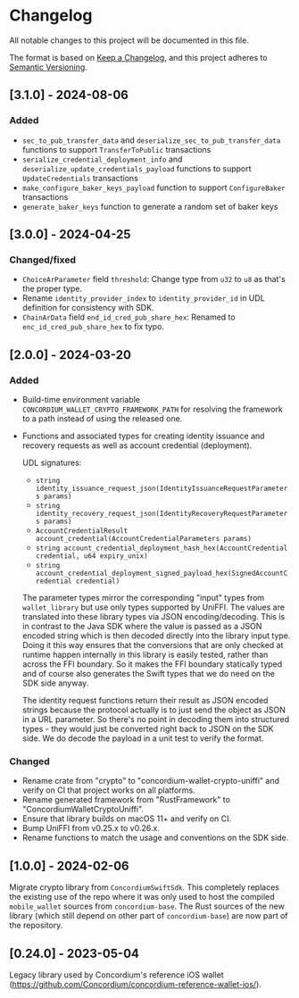 # Changelog

All notable changes to this project will be documented in this file.

The format is based on [Keep a Changelog](https://keepachangelog.com/en/1.1.0/),
and this project adheres to [Semantic Versioning](https://semver.org/spec/v2.0.0.html).

## [3.1.0] - 2024-08-06

### Added

- `sec_to_pub_transfer_data` and `deserialize_sec_to_pub_transfer_data` functions to support `TransferToPublic` transactions
- `serialize_credential_deployment_info` and `deserialize_update_credentials_payload` functions to support `UpdateCredentials` transactions
- `make_configure_baker_keys_payload` function to support `ConfigureBaker` transactions
- `generate_baker_keys` function to generate a random set of baker keys

## [3.0.0] - 2024-04-25

### Changed/fixed

- `ChoiceArParameter` field `threshold`: Change type from `u32` to `u8` as that's the proper type.
- Rename `identity_provider_index` to `identity_provider_id` in UDL definition for consistency with SDK.
- `ChainArData` field `end_id_cred_pub_share_hex`: Renamed to `enc_id_cred_pub_share_hex` to fix typo.

## [2.0.0] - 2024-03-20

### Added

- Build-time environment variable `CONCORDIUM_WALLET_CRYPTO_FRAMEWORK_PATH`
  for resolving the framework to a path instead of using the released one.

- Functions and associated types for creating identity issuance and recovery requests as well as account credential (deployment).

  UDL signatures:
  
  - `string identity_issuance_request_json(IdentityIssuanceRequestParameters params)`
  - `string identity_recovery_request_json(IdentityRecoveryRequestParameters params)`
  - `AccountCredentialResult account_credential(AccountCredentialParameters params)`
  - `string account_credential_deployment_hash_hex(AccountCredential credential, u64 expiry_unix)`
  - `string account_credential_deployment_signed_payload_hex(SignedAccountCredential credential)`
  
  The parameter types mirror the corresponding "input" types from `wallet_library` but use only types supported by UniFFI.
  The values are translated into these library types via JSON encoding/decoding.
  This is in contrast to the Java SDK where the value is passed as a JSON encoded string
  which is then decoded directly into the library input type.
  Doing it this way ensures that the conversions that are only checked at runtime happen internally in this library is easily tested,
  rather than across the FFI boundary.
  So it makes the FFI boundary statically typed and of course also generates the Swift types that we do need on the SDK side anyway.
  
  The identity request functions return their result as JSON encoded strings
  because the protocol actually is to just send the object as JSON in a URL parameter.
  So there's no point in decoding them into structured types - they would just be converted right back to JSON on the SDK side.
  We do decode the payload in a unit test to verify the format.

### Changed

- Rename crate from "crypto" to "concordium-wallet-crypto-uniffi" and verify on CI that project works on all platforms.
- Rename generated framework from "RustFramework" to "ConcordiumWalletCryptoUniffi".
- Ensure that library builds on macOS 11+ and verify on CI.
- Bump UniFFI from v0.25.x to v0.26.x.
- Rename functions to match the usage and conventions on the SDK side.

## [1.0.0] - 2024-02-06

Migrate crypto library from `ConcordiumSwiftSdk`.
This completely replaces the existing use of the repo where it was only used to host the compiled `mobile_wallet` sources from `concordium-base`.
The Rust sources of the new library (which still depend on other part of `concordium-base`) are now part of the repository.

## [0.24.0] - 2023-05-04

Legacy library used by Concordium's reference iOS wallet (https://github.com/Concordium/concordium-reference-wallet-ios/).
